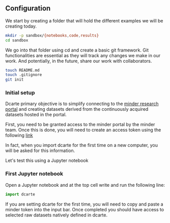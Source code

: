 
## Configuration

We start by creating a folder that will hold the different examples we will be creating today.

```bash
mkdir -p sandbox/{notebooks,code,results}
cd sandbox
```

We go into that folder using cd and create a basic git framework. Git functionalities are essential as they will track any changes we make in our work. And potentially, in the future, share our work with collaborators.

```bash
touch README.md
touch .gitignore
git init
```

### Initial setup

Dcarte primary objective is to simplify connecting to the [minder research portal](https://research.minder.care/portal/exports) and creating datasets derived from the continuously acquired datasets hosted in the portal.

First, you need to be granted access to the minder portal by the minder team.
Once this is done, you will need to create an access token using the following [link](https://research.minder.care/portal/access-tokens)

In fact, when you import dcarte for the first time on a new computer, you will be asked for this information.

Let's test this using a Jupyter notebook 

### First Jupyter notebook

Open a Jupyter notebook and at the top cell write and run the following line:

```python
import dcarte 
```

If you are setting dcarte for the first time,  you will need to copy and paste a minder token into the input bar. Once completed you should have access to selected raw datasets natively defined in dcarte.

